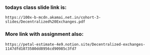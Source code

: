 ### todays class slide link is: 

```link
https://100x-b-mcdn.akamai.net.in/cohort-3-slides/Decentralized%20Exchanges.pdf
```


### More link with assignment also: 

```link
https://petal-estimate-4e9.notion.site/Decentralized-exchanges-1147dfd1073580dd8956cd90985c3fd7
```